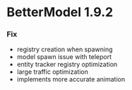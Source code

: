 # BetterModel 1.9.2

### Fix
- registry creation when spawning
- model spawn issue with teleport
- entity tracker registry optimization
- large traffic optimization
- implements more accurate animation